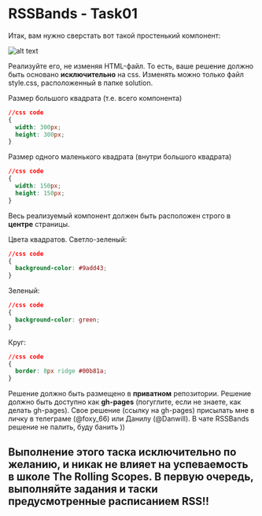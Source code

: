# RSSBands - Task01

Итак, вам нужно сверстать вот такой простенький компонент:

![alt text](https://s8.hostingkartinok.com/uploads/images/2019/02/09031c02a1b12431373a5e10e41df18e.png)

Реализуйте его, не изменяя HTML-файл. То есть, ваше решение должно быть основано **исключительно** на css. 
Изменять можно только файл style.css, расположенный в папке solution. 


Размер большого квадрата (т.е. всего компонента)

```css
//css code 
{  
  width: 300px;  
  height: 300px;
}
```

Размер одного маленького квадрата (внутри большого квадрата)

```css
//css code 
{  
  width: 150px;  
  height: 150px;
}
```
Весь реализуемый компонент должен быть расположен строго в **центре** страницы.

Цвета квадратов.
Светло-зеленый: 

```css
//css code 
{  
  background-color: #9add43;
}
```

Зеленый:
```css
//css code 
{  
  background-color: green;
}
```

Круг:
```css
//css code 
{  
  border: 8px ridge #00b81a;
}
```

Решение должно быть размещено в **приватном** репозитории.
Решение должно быть доступно как **gh-pages** (погуглите, если не знаете, как делать gh-pages).
Свое решение (ссылку на gh-pages) присылать мне в личку в телеграме (@foxy_66) или Данилу (@Danwill).
В чате RSSBands решение не палить, буду банить ))

**Выполнение этого таска исключительно по желанию, и никак не влияет на успеваемость в школе The Rolling Scopes. В первую очередь, выполняйте задания и таски предусмотренные расписанием RSS!!**
---